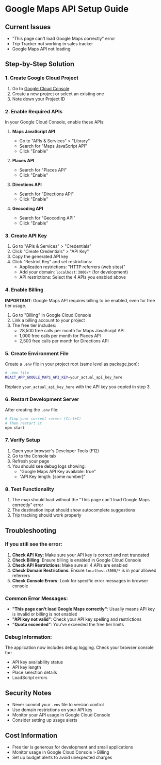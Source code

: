 # Google Maps API Setup Guide

## Current Issues
- "This page can't load Google Maps correctly" error
- Trip Tracker not working in sales tracker
- Google Maps API not loading

## Step-by-Step Solution

### 1. Create Google Cloud Project

1. Go to [Google Cloud Console](https://console.cloud.google.com/)
2. Create a new project or select an existing one
3. Note down your Project ID

### 2. Enable Required APIs

In your Google Cloud Console, enable these APIs:

1. **Maps JavaScript API**
   - Go to "APIs & Services" > "Library"
   - Search for "Maps JavaScript API"
   - Click "Enable"

2. **Places API**
   - Search for "Places API"
   - Click "Enable"

3. **Directions API**
   - Search for "Directions API"
   - Click "Enable"

4. **Geocoding API**
   - Search for "Geocoding API"
   - Click "Enable"

### 3. Create API Key

1. Go to "APIs & Services" > "Credentials"
2. Click "Create Credentials" > "API Key"
3. Copy the generated API key
4. Click "Restrict Key" and set restrictions:
   - Application restrictions: "HTTP referrers (web sites)"
   - Add your domain: `localhost:3000/*` (for development)
   - API restrictions: Select the 4 APIs you enabled above

### 4. Enable Billing

**IMPORTANT**: Google Maps API requires billing to be enabled, even for free tier usage.

1. Go to "Billing" in Google Cloud Console
2. Link a billing account to your project
3. The free tier includes:
   - 28,500 free calls per month for Maps JavaScript API
   - 1,000 free calls per month for Places API
   - 2,500 free calls per month for Directions API

### 5. Create Environment File

Create a `.env` file in your project root (same level as package.json):

```bash
# .env file
REACT_APP_GOOGLE_MAPS_API_KEY=your_actual_api_key_here
```

Replace `your_actual_api_key_here` with the API key you copied in step 3.

### 6. Restart Development Server

After creating the `.env` file:

```bash
# Stop your current server (Ctrl+C)
# Then restart it
npm start
```

### 7. Verify Setup

1. Open your browser's Developer Tools (F12)
2. Go to the Console tab
3. Refresh your page
4. You should see debug logs showing:
   - "Google Maps API Key available: true"
   - "API Key length: [some number]"

### 8. Test Functionality

1. The map should load without the "This page can't load Google Maps correctly" error
2. The destination input should show autocomplete suggestions
3. Trip tracking should work properly

## Troubleshooting

### If you still see the error:

1. **Check API Key**: Make sure your API key is correct and not truncated
2. **Check Billing**: Ensure billing is enabled in Google Cloud Console
3. **Check API Restrictions**: Make sure all 4 APIs are enabled
4. **Check Domain Restrictions**: Ensure `localhost:3000/*` is in your allowed referrers
5. **Check Console Errors**: Look for specific error messages in browser console

### Common Error Messages:

- **"This page can't load Google Maps correctly"**: Usually means API key is invalid or billing is not enabled
- **"API key not valid"**: Check your API key spelling and restrictions
- **"Quota exceeded"**: You've exceeded the free tier limits

### Debug Information:

The application now includes debug logging. Check your browser console for:
- API key availability status
- API key length
- Place selection details
- LoadScript errors

## Security Notes

- Never commit your `.env` file to version control
- Use domain restrictions on your API key
- Monitor your API usage in Google Cloud Console
- Consider setting up usage alerts

## Cost Information

- Free tier is generous for development and small applications
- Monitor usage in Google Cloud Console > Billing
- Set up budget alerts to avoid unexpected charges 